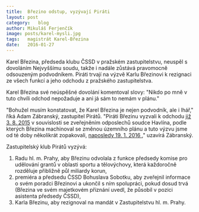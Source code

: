 ```yaml
---
title:	Březino odstup, vyzývají Piráti
layout:	post
category:	blog
author:	Mikuláš Ferjenčík
image: posts/karel-mysli.jpg
tags:	magistrát Karel-Březina
date:	2016-01-27
---
```


Karel Březina, předseda klubu ČSSD v pražském zastupitelstvu, neuspěl s dovoláním Nejvyššímu soudu, takže i nadále zůstává pravomocně odsouzeným podvodníkem. Piráti trvají na výzvě Karlu Březinovi k rezignaci ze všech funkcí a jeho odchodu z pražského zastupitelstva.

Karel Březina své neúspěšné dovolání komentoval slovy: "Nikdo po mně v tuto chvíli odchod nepožaduje a ani já sám to nemám v plánu." 

"Bohužel musím konstatovat, že Karel Březina je nejen podvodník, ale i lhář," říká Adam Zábranský, zastupitel Pirátů. "Piráti Březinu vyzvali k odchodu [již 3. 8. 2015](https://praha.pirati.cz/karel-brezina.html ) v souvislosti se zveřejněním odposlechů soudce Havlína, podle kterých Březina machinoval se změnou územního plánu a tuto výzvu jsme od té doby několikrát zopakovali, [naposledy 19. 1. 2016 ](https://praha.pirati.cz/jednat-chtel-brezina.html)," uzavírá Zábranský. 

Zastupitelský klub Pirátů vyzývá:

1. Radu hl. m. Prahy, aby Březinu odvolala z funkce předsedy komise pro udělování grantů v oblasti sportu a tělovýchovy, která každoročně rozděluje přibližně půl miliardy korun,
2. premiéra a předsedu ČSSD Bohuslava Sobotku, aby zveřejnil informace o svém poradci Březinovi a ukončil s ním spolupráci, pokud dosud trvá (Březina ve svém majetkovém přiznání uvedl, že působil v pozici asistenta předsedy ČSSD),
3. Karla Březinu, aby rezignoval na mandát v Zastupitelstvu hl. m. Prahy.



